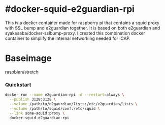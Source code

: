 #docker-squid-e2guardian-rpi
======================
This is a docker container made for raspberry pi that contains a squid proxy with SSL bump and e2guardian together.
It is based on both e2guardian and syakesaba/docker-sslbump-proxy.
I created this combination docker container to simplify the internal networking needed for ICAP.

Baseimage
======================
raspbian/stretch

### Quickstart 
```bash
docker run --name e2guardian-rpi -d --restart=always \
  --publish 3128:3128 \
  --volume /path/to/e2gaurdian/lists:/etc/e2guardian/lists \
  --volume /path/to/squid/conf:/etc/squid \
  --link some-squid:proxy \
  docker-squid-e2guardian-rpi
```

